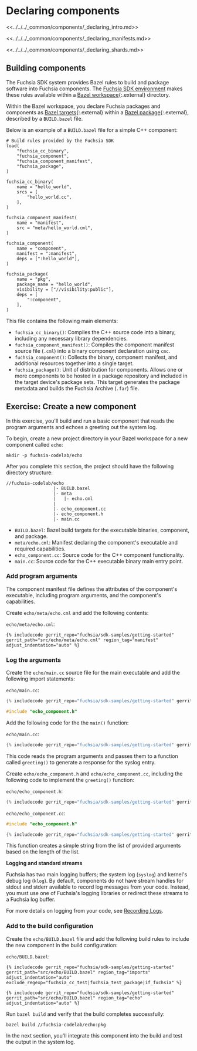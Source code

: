 # Declaring components

<<../../../_common/components/_declaring_intro.md>>

<<../../../_common/components/_declaring_manifests.md>>

<<../../../_common/components/_declaring_shards.md>>

## Building components

The Fuchsia SDK system provides Bazel rules to build and package software
into Fuchsia components. The
[Fuchsia SDK environment](/docs/get-started/sdk/index.md#clone-the-sdk-samples-repository)
makes these rules available within a
[Bazel workspace](https://bazel.build/concepts/build-ref#workspace){:.external}
directory.

Within the Bazel workspace, you declare Fuchsia packages and components as
[Bazel targets](https://bazel.build/concepts/build-ref#targets){:.external} within
a [Bazel package](https://bazel.build/concepts/build-ref#packages){:.external},
described by a `BUILD.bazel` file.

Below is an example of a `BUILD.bazel` file for a simple C++ component:

```bazel
# Build rules provided by the Fuchsia SDK
load(
    "fuchsia_cc_binary",
    "fuchsia_component",
    "fuchsia_component_manifest",
    "fuchsia_package",
)

fuchsia_cc_binary(
    name = "hello_world",
    srcs = [
        "hello_world.cc",
    ],
)

fuchsia_component_manifest(
    name = "manifest",
    src = "meta/hello_world.cml",
)

fuchsia_component(
    name = "component",
    manifest = ":manifest",
    deps = [":hello_world"],
)

fuchsia_package(
    name = "pkg",
    package_name = "hello_world",
    visibility = ["//visibility:public"],
    deps = [
        ":component",
    ],
)
```

This file contains the following main elements:

* `fuchsia_cc_binary()`: Compiles the C++ source code into a binary, including
  any necessary library dependencies.
* `fuchsia_component_manifest()`: Compiles the component manifest source file
  (`.cml`) into a binary component declaration using `cmc`.
* `fuchsia_component()`: Collects the binary, component manifest, and additional
  resources together into a single target.
* `fuchsia_package()`: Unit of distribution for components. Allows one or more
  components to be hosted in a package repository and included in the target
  device's package sets. This target generates the package metadata and builds
  the Fuchsia Archive (`.far`) file.

## Exercise: Create a new component

In this exercise, you'll build and run a basic component that reads the program
arguments and echoes a greeting out the system log.

To begin, create a new project directory in your Bazel workspace for a new
component called `echo`:

```posix-terminal
mkdir -p fuchsia-codelab/echo
```

After you complete this section, the project should have the following directory
structure:

```none {:.devsite-disable-click-to-copy}
//fuchsia-codelab/echo
                  |- BUILD.bazel
                  |- meta
                  |   |- echo.cml
                  |
                  |- echo_component.cc
                  |- echo_component.h
                  |- main.cc
```

* `BUILD.bazel`: Bazel build targets for the executable binaries, component, and
  package.
* `meta/echo.cml`: Manifest declaring the component's executable and
  required capabilities.
* `echo_component.cc`: Source code for the C++ component functionality.
* `main.cc`: Source code for the C++ executable binary main entry point.

### Add program arguments

The component manifest file defines the attributes of the component's executable,
including program arguments, and the component's capabilities.

Create `echo/meta/echo.cml` and add the following contents:

`echo/meta/echo.cml`:

```json5
{% includecode gerrit_repo="fuchsia/sdk-samples/getting-started" gerrit_path="src/echo/meta/echo.cml" region_tag="manifest" adjust_indentation="auto" %}
```

### Log the arguments

Create the `echo/main.cc` source file for the main executable and add the
following import statements:

`echo/main.cc`:

```cpp
{% includecode gerrit_repo="fuchsia/sdk-samples/getting-started" gerrit_path="src/echo/main.cc" region_tag="imports" adjust_indentation="auto" %}

#include "echo_component.h"
```

Add the following code for the the `main()` function:

`echo/main.cc`:

```cpp
{% includecode gerrit_repo="fuchsia/sdk-samples/getting-started" gerrit_path="src/echo/main.cc" region_tag="main" adjust_indentation="auto" %}
```

This code reads the program arguments and passes them to a function called
`greeting()` to generate a response for the syslog entry.

Create `echo/echo_component.h` and `echo/echo_component.cc`, including the
following code to implement the `greeting()` function:

`echo/echo_component.h`:

```cpp
{% includecode gerrit_repo="fuchsia/sdk-samples/getting-started" gerrit_path="src/echo/echo_component.h" region_tag="greeting" adjust_indentation="auto" %}
```

`echo/echo_component.cc`:

```cpp
#include "echo_component.h"

{% includecode gerrit_repo="fuchsia/sdk-samples/getting-started" gerrit_path="src/echo/echo_component.cc" region_tag="greeting" adjust_indentation="auto" %}
```

This function creates a simple string from the list of provided arguments based
on the length of the list.

<aside class="key-point">
  <b>Logging and standard streams</b>
  <p>Fuchsia has two main logging buffers; the system log (<code>syslog</code>)
  and kernel's debug log (<code>klog</code>). By default, components do not have
  stream handles for stdout and stderr available to record log messages from your
  code. Instead, you must use one of Fuchsia's logging libraries or redirect these
  streams to a Fuchsia log buffer.</p>

  <p>For more details on logging from your code, see
  <a href="/docs/development/diagnostics/logs/recording.md">Recording Logs</a>.</p>
</aside>

### Add to the build configuration

Create the `echo/BUILD.bazel` file and add the following build rules to include
the new component in the build configuration:

`echo/BUILD.bazel`:

```bazel
{% includecode gerrit_repo="fuchsia/sdk-samples/getting-started" gerrit_path="src/echo/BUILD.bazel" region_tag="imports" adjust_indentation="auto" exclude_regexp="fuchsia_cc_test|fuchsia_test_package|if_fuchsia" %}

{% includecode gerrit_repo="fuchsia/sdk-samples/getting-started" gerrit_path="src/echo/BUILD.bazel" region_tag="echo" adjust_indentation="auto" %}
```

Run `bazel build` and verify that the build completes successfully:

```posix-terminal
bazel build //fuchsia-codelab/echo:pkg
```

In the next section, you'll integrate this component into the build and test the
output in the system log.
